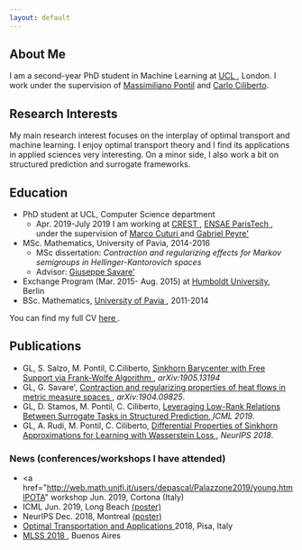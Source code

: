 ```yaml
---
layout: default
---
```


## About Me

I am a second-year PhD student in Machine Learning at <a href="https://www.ucl.ac.uk/"> UCL </a>, London. I work under the supervision of <a href="http://www0.cs.ucl.ac.uk/staff/M.Pontil/">Massimiliano Pontil</a>  and <a href="https://cciliber.github.io">Carlo Ciliberto</a>.



## Research Interests

My main research interest focuses on the interplay of optimal transport and machine learning. I enjoy optimal transport theory and I find its applications in applied sciences very interesting. On a minor side, I also work a bit on structured prediction and surrogate frameworks.

## Education

*   PhD student at UCL, Computer Science department
     * Apr. 2019-July 2019 I am working at  <a href="http://crest.science/"> CREST </a>,  <a href="https://www.ensae.fr/en/"> ENSAE ParisTech </a>, under the supervision of <a href="http://marcocuturi.net/"> Marco Cuturi </a> and <a href="http://www.gpeyre.com/"> Gabriel Peyre' </a>
*   MSc. Mathematics, University of Pavia, 2014-2016
      * MSc dissertation: _Contraction and regularizing effects for Markov semigroups in Hellinger-Kantorovich spaces_
      * Advisor: <a href="https://www-dimat.unipv.it/savare/"> Giuseppe Savare' </a>
*   Exchange Program (Mar. 2015- Aug. 2015) at  <a href="https://www.hu-berlin.de/en/"> Humboldt University</a>, Berlin 
*   BSc. Mathematics, <a href="http://matematica.unipv.it/en/"> University of Pavia </a>, 2011-2014

You can find my full CV <a href="CV.pdf"> here </a>.

## Publications
* GL, S. Salzo, M. Pontil, C.Ciliberto,  <a href="https://arxiv.org/pdf/1905.13194.pdf"> Sinkhorn Barycenter with Free Support via Frank-Wolfe Algorithm  </a>, _arXiv:1905.13194_
* GL, G. Savare', <a href="https://arxiv.org/pdf/1904.09825.pdf"> Contraction and regularizing properties of heat flows in metric 
measure spaces </a>, _arXiv:1904.09825_.
*   GL, D. Stamos, M. Pontil, C. Ciliberto,  <a href="https://arxiv.org/abs/1903.00667"> Leveraging Low-Rank Relations Between Surrogate Tasks in Structured Prediction, </a> _ICML 2019_. 
*   GL, A. Rudi, M. Pontil, C. Ciliberto,  <a href="https://papers.nips.cc/paper/7827-differential-properties-of-sinkhorn-approximation-for-learning-with-wasserstein-distance.pdf"> Differential Properties of Sinkhorn Approximations for Learning with Wasserstein Loss </a>, _NeurIPS 2018_.


### News (conferences/workshops I have attended)
* <a href="http://web.math.unifi.it/users/depascal/Palazzone2019/young.htmlPOTA"  </a>  workshop Jun. 2019, Cortona (Italy)  
* ICML Jun. 2019, Long Beach <a href="posterICML.pdf"> (poster) </a>
* NeurIPS Dec. 2018, Montreal <a href="posterNeurips.pdf"> (poster) </a>
* <a href="http://www.crm.sns.it/event/436/"> Optimal Transportation and Applications </a> 2018, Pisa, Italy
* <a href="http://mlss2018.net.ar/"> MLSS 2018 </a>, Buenos Aires
